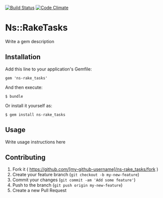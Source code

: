 [![Build Status](https://travis-ci.org/u2i/ns-rake_tasks.svg?branch=master)](https://travis-ci.org/u2i/ns-rake_tasks)
[![Code Climate](https://codeclimate.com/github/u2i/ns-rake_tasks/badges/gpa.svg)](https://codeclimate.com/github/u2i/ns-rake_tasks)

# Ns::RakeTasks

Write a gem description

## Installation

Add this line to your application's Gemfile:

    gem 'ns-rake_tasks'

And then execute:

    $ bundle

Or install it yourself as:

    $ gem install ns-rake_tasks

## Usage

Write usage instructions here

## Contributing

1. Fork it ( https://github.com/[my-github-username]/ns-rake_tasks/fork )
2. Create your feature branch (`git checkout -b my-new-feature`)
3. Commit your changes (`git commit -am 'Add some feature'`)
4. Push to the branch (`git push origin my-new-feature`)
5. Create a new Pull Request
